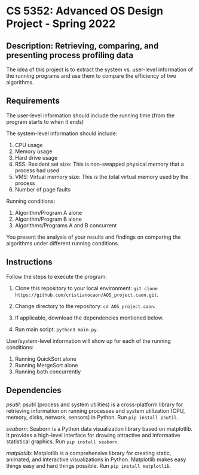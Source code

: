 # CS 5352: Advanced OS Design Project - Spring 2022

## Description: Retrieving, comparing, and presenting process profiling data

The idea of this project is to extract the system vs. user-level information of the running programs and use them to compare the efficiency of two algorithms.

## Requirements

The user-level information should include the running time (from the program starts to when it ends)

The system-level information should include:

1. CPU usage
2. Memory usage
3. Hard drive usage
4. RSS: Resident set size: This is non-swapped physical memory that a process had used
5. VMS: Virtual memory size: This is the total virtual memory used by the process
6. Number of page faults

Running conditions:

1. Algorithm/Program A alone
2. Algorithm/Program B alone
3. Algorithms/Programs A and B concurrent

You present the analysis of your results and findings on comparing the algorithms under different running conditions.

## Instructions

Follow the steps to execute the program:

1. Clone this repository to your local environment: `git clone https://github.com/cristianocaon/AOS_project.caon.git`.

2. Change directory to the repository: `cd AOS_project.caon`.

3. If applicable, download the dependencies mentioned below.

4. Run main script: `python3 main.py`.

User/system-level information will show up for each of the running conditions:

1. Running QuickSort alone
2. Running MergeSort alone
3. Running both concurrently

## Dependencies

_psutil_: psutil (process and system utilities) is a cross-platform library for retrieving information on running processes and system utilization (CPU, memory, disks, network, sensors) in Python. Run `pip install psutil`.

_seaborn_: Seaborn is a Python data visualization library based on matplotlib. It provides a high-level interface for drawing attractive and informative statistical graphics. Run `pip install seaborn`.

_matplotlib_: Matplotlib is a comprehensive library for creating static, animated, and interactive visualizations in Python. Matplotlib makes easy things easy and hard things possible. Run `pip install matplotlib`.


